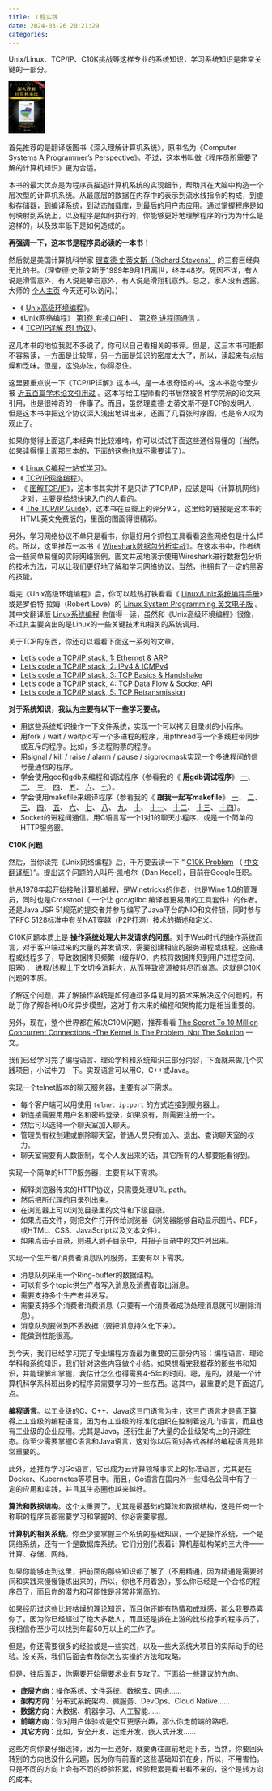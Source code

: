 ```yaml
---
title: 工程实践
date: 2024-03-26 20:21:29
categories:
---
```


<!-- more -->

Unix/Linux、TCP/IP、C10K挑战等这样专业的系统知识，学习系统知识是非常关键的一部分。

<img src="https://raw.githubusercontent.com/tanwlanyue/images/master/202404150132227.png" style="zoom:10%;" />

首先推荐的是翻译版图书《深入理解计算机系统》，原书名为《Computer Systems A Programmer’s Perspective》。不过，这本书叫做《程序员所需要了解的计算机知识》更为合适。

本书的最大优点是为程序员描述计算机系统的实现细节，帮助其在大脑中构造一个层次型的计算机系统。从最底层的数据在内存中的表示到流水线指令的构成，到虚拟存储器，到编译系统，到动态加载库，到最后的用户态应用。通过掌握程序是如何映射到系统上，以及程序是如何执行的，你能够更好地理解程序的行为为什么是这样的，以及效率低下是如何造成的。

**再强调一下，这本书是程序员必读的一本书！**

然后就是美国计算机科学家 [理查德·史蒂文斯（Richard Stevens）](https://zh.wikipedia.org/wiki/%E7%90%86%E6%9F%A5%E5%BE%B7%C2%B7%E5%8F%B2%E8%92%82%E6%96%87%E6%96%AF) 的三套巨经典无比的书。（理查德·史蒂文斯于1999年9月1日离世，终年48岁。死因不详，有人说是滑雪意外，有人说是攀岩意外，有人说是滑翔机意外。总之，家人没有透露。大师的 [个人主页](http://www.kohala.com/start/) 今天还可以访问。）

- 《 [Unix高级环境编程](https://book.douban.com/subject/1788421/)》。
- 《Unix网络编程》 [第1卷 套接口API](https://book.douban.com/subject/1500149/) 、 [第2卷 进程间通信](https://book.douban.com/subject/4118577/) 。
- 《 [TCP/IP详解 卷I 协议](https://book.douban.com/subject/1088054/)》。

这几本书的地位我就不多说了，你可以自己看相关的书评。但是，这三本书可能都不容易读，一方面是比较厚，另一方面是知识的密度太大了，所以，读起来有点枯燥和乏味。但是，这没办法，你得忍住。

这里要重点说一下《TCP/IP详解》这本书，是一本很奇怪的书。这本书迄今至少被 [近五百篇学术论文引用过](http://portal.acm.org/citation.cfm?id=161724) 。这本写给工程师看的书居然被各种学院派的论文来引用，也是很神奇的一件事了。而且，虽然理查德·史蒂文斯不是TCP的发明人，但是这本书中把这个协议深入浅出地讲出来，还画了几百张时序图，也是令人叹为观止了。

如果你觉得上面这几本经典书比较难啃，你可以试试下面这些通俗易懂的（当然，如果读得懂上面那三本的，下面的这些也就不需要读了）。

- 《 [Linux C编程一站式学习](https://book.douban.com/subject/4141733/)》。
- 《 [TCP/IP网络编程](https://book.douban.com/subject/25911735/)》。
- 《 [图解TCP/IP](https://book.douban.com/subject/24737674/)》，这本书其实并不是只讲了TCP/IP，应该是叫《计算机网络》才对，主要是给想快速入门的人看的。
- 《 [The TCP/IP Guide](http://www.tcpipguide.com/free/index.htm)》，这本书在豆瓣上的评分9.2，这里给的链接是这本书的HTML英文免费版的，里面的图画得很精彩。

另外，学习网络协议不单只是看书，你最好用个抓包工具看看这些网络包是什么样的。所以，这里推荐一本书《 [Wireshark数据包分析实战](https://book.douban.com/subject/21691692/)》。在这本书中，作者结合一些简单易懂的实际网络案例，图文并茂地演示使用Wireshark进行数据包分析的技术方法，可以让我们更好地了解和学习网络协议。当然，也拥有了一定的黑客的技能。

看完《Unix高级环境编程》后，你可以趁热打铁看看《 [Linux/Unix系统编程手册](https://book.douban.com/subject/25809330/)》或是罗伯特·拉姆（Robert Love）的 [Linux System Programming 英文电子版](http://igm.univ-mlv.fr/~yahya/progsys/linux.pdf) 。其中文翻译版 [Linux系统编程](https://book.douban.com/subject/25828773/) 也值得一读，虽然和《Unix高级环境编程》很像，不过其主要突出的是Linux的一些关键技术和相关的系统调用。

关于TCP的东西，你还可以看看下面这一系列的文章。

- [Let’s code a TCP/IP stack, 1: Ethernet & ARP](http://www.saminiir.com/lets-code-tcp-ip-stack-1-ethernet-arp/)
- [Let’s code a TCP/IP stack, 2: IPv4 & ICMPv4](http://www.saminiir.com/lets-code-tcp-ip-stack-2-ipv4-icmpv4/)
- [Let’s code a TCP/IP stack, 3: TCP Basics & Handshake](http://www.saminiir.com/lets-code-tcp-ip-stack-3-tcp-handshake/)
- [Let’s code a TCP/IP stack, 4: TCP Data Flow & Socket API](http://www.saminiir.com/lets-code-tcp-ip-stack-4-tcp-data-flow-socket-api/)
- [Let’s code a TCP/IP stack, 5: TCP Retransmission](http://www.saminiir.com/lets-code-tcp-ip-stack-5-tcp-retransmission/)

**对于系统知识，我认为主要有以下一些学习要点。**

- 用这些系统知识操作一下文件系统，实现一个可以拷贝目录树的小程序。
- 用fork / wait / waitpid写一个多进程的程序，用pthread写一个多线程带同步或互斥的程序。比如，多进程购票的程序。
- 用signal / kill / raise / alarm / pause / sigprocmask实现一个多进程间的信号量通信的程序。
- 学会使用gcc和gdb来编程和调试程序（参看我的《 **用gdb调试程序**》 [一](https://blog.csdn.net/haoel/article/details/2879)、 [二](https://blog.csdn.net/haoel/article/details/2880)、 [三](https://blog.csdn.net/haoel/article/details/2881)、 [四](https://blog.csdn.net/haoel/article/details/2882)、 [五](https://blog.csdn.net/haoel/article/details/2883)、 [六](https://blog.csdn.net/haoel/article/details/2884)、 [七](https://blog.csdn.net/haoel/article/details/2885)）。
- 学会使用makefile来编译程序（参看我的《 **跟我一起写makefile**》 [一](https://blog.csdn.net/haoel/article/details/2886)、 [二](https://blog.csdn.net/haoel/article/details/2887)、 [三](https://blog.csdn.net/haoel/article/details/2888)、 [四](https://blog.csdn.net/haoel/article/details/2889)、 [五](https://blog.csdn.net/haoel/article/details/2890)、 [六](https://blog.csdn.net/haoel/article/details/2891)、 [七](https://blog.csdn.net/haoel/article/details/2892)、 [八](https://blog.csdn.net/haoel/article/details/2893)、 [九](https://blog.csdn.net/haoel/article/details/2894)、 [十](https://blog.csdn.net/haoel/article/details/2895)、 [十一](https://blog.csdn.net/haoel/article/details/2896)、 [十二](https://blog.csdn.net/haoel/article/details/2897)、 [十三](https://blog.csdn.net/haoel/article/details/2898)、 [十四](https://blog.csdn.net/haoel/article/details/2899)）。
- Socket的进程间通信。用C语言写一个1对1的聊天小程序，或是一个简单的HTTP服务器。



**C10K 问题**

然后，当你读完《Unix网络编程》后，千万要去读一下 “ [C10K Problem](http://www.kegel.com/c10k.html) （ [中文翻译版](https://www.oschina.net/translate/c10k)）”。提出这个问题的人叫丹·凯格尔（Dan Kegel），目前在Google任职。

他从1978年起开始接触计算机编程，是Winetricks的作者，也是Wine 1.0的管理员，同时也是Crosstool（ 一个让 gcc/glibc 编译器更易用的工具套件）的作者。还是Java JSR 51规范的提交者并参与编写了Java平台的NIO和文件锁，同时参与了RFC 5128标准中有关NAT穿越（P2P打洞）技术的描述和定义。

C10K问题本质上是 **操作系统处理大并发请求的问题**。对于Web时代的操作系统而言，对于客户端过来的大量的并发请求，需要创建相应的服务进程或线程。这些进程或线程多了，导致数据拷贝频繁（缓存I/O、内核将数据拷贝到用户进程空间、阻塞）， 进程/线程上下文切换消耗大，从而导致资源被耗尽而崩溃。这就是C10K问题的本质。

了解这个问题，并了解操作系统是如何通过多路复用的技术来解决这个问题的，有助于你了解各种I/O和异步模型，这对于你未来的编程和架构能力是相当重要的。

另外，现在，整个世界都在解决C10M问题，推荐看看 [The Secret To 10 Million Concurrent Connections -The Kernel Is The Problem, Not The Solution](http://highscalability.com/blog/2013/5/13/the-secret-to-10-million-concurrent-connections-the-kernel-i.html) 一文。



我们已经学习完了编程语言、理论学科和系统知识三部分内容，下面就来做几个实践项目，小试牛刀一下。实现语言可以用C、C++或Java。

实现一个telnet版本的聊天服务器，主要有以下需求。

- 每个客户端可以用使用 `telnet ip:port` 的方式连接到服务器上。
- 新连接需要用用户名和密码登录，如果没有，则需要注册一个。
- 然后可以选择一个聊天室加入聊天。
- 管理员有权创建或删除聊天室，普通人员只有加入、退出、查询聊天室的权力。
- 聊天室需要有人数限制，每个人发出来的话，其它所有的人都要能看得到。

实现一个简单的HTTP服务器，主要有以下需求。

- 解释浏览器传来的HTTP协议，只需要处理URL path。
- 然后把所代理的目录列出来。
- 在浏览器上可以浏览目录里的文件和下级目录。
- 如果点击文件，则把文件打开传给浏览器（浏览器能够自动显示图片、PDF，或HTML、CSS、JavaScript以及文本文件）。
- 如果点击子目录，则进入到子目录中，并把子目录中的文件列出来。

实现一个生产者/消费者消息队列服务，主要有以下需求。

- 消息队列采用一个Ring-buffer的数据结构。
- 可以有多个topic供生产者写入消息及消费者取出消息。
- 需要支持多个生产者并发写。
- 需要支持多个消费者消费消息（只要有一个消费者成功处理消息就可以删除消息）。
- 消息队列要做到不丢数据（要把消息持久化下来）。
- 能做到性能很高。

到今天，我们已经学习完了专业编程方面最为重要的三部分内容：编程语言、理论学科和系统知识，我们针对这些内容做个小结。如果想看完我推荐的那些书和知识，并能理解和掌握，我估计怎么也得需要4-5年的时间。嗯，是的，就是一个计算机科学系科班出身的程序员需要学习的一些东西。这其中，最重要的是下面这几点。

**编程语言**。以工业级的C、C++、Java这三门语言为主，这三门语言才是真正算得上工业级的编程语言，因为有工业级的标准化组织在控制着这几门语言，而且也有工业级的企业应用。尤其是Java，还衍生出了大量的企业级架构上的开源生态。你至少需要掌握C语言和Java语言，这对你以后面对各式各样的编程语言是非常重要的。

此外，还推荐学习Go语言，它已成为云计算领域事实上的标准语言，尤其是在Docker、Kubernetes等项目中。而且，Go语言在国内外一些知名公司中有了一定的应用和实践，并且其生态圈也越来越好。

**算法和数据结构**。这个太重要了，尤其是最基础的算法和数据结构，这是任何一个称职的程序员都需要学习和掌握的。你必需要掌握。

**计算机的相关系统**。你至少要掌握三个系统的基础知识，一个是操作系统，一个是网络系统，还有一个是数据库系统。它们分别代表着计算机基础构架的三大件——计算、存储、网络。

如果你能够走到这里，把前面的那些知识都了解了（不用精通，因为精通是需要时间和实践来慢慢锤炼出来的，所以，你也不用着急），那么你已经是一个合格的程序员了，而且你的潜力和可能性是非常非常高的。

如果经历过这些比较枯燥的理论知识，而且你还能有热情和成就感，那么我要恭喜你了。因为你已经超过了绝大多数人，而且还是排在上游的比较抢手的程序员了。我相信你至少可以找到年薪50万以上的工作了。

但是，你还需要很多的经验或是一些实践，以及一些大系统大项目的实际动手的经验。没关系，我们后面会有教你怎么实操的方法和攻略。

但是，往后面走，你需要开始需要术业有专攻了。下面给一些建议的方向。

- **底层方向**：操作系统、文件系统、数据库、网络……
- **架构方向**：分布式系统架构、微服务、DevOps、Cloud Native……
- **数据方向**：大数据、机器学习、人工智能……
- **前端方向**：你对用户体验或是交互更感兴趣，那么你走前端的路吧。
- **其它方向**：比如，安全开发、运维开发、嵌入式开发……

这些方向你要仔细选择，因为一旦选好，就要勇往直前地走下去，当然，你要回头转别的方向也没什么问题，因为你有前面的这些基础知识在身，所以，不用害怕。只是不同的方向上会有不同的经验积累，经验积累是看书看不来的，这个是转方向的成本。

